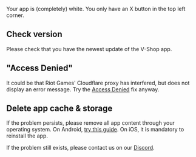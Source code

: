 Your app is (completely) white. You only have an X button in the top left corner.

## Check version
Please check that you have the newest update of the V-Shop app.

## "Access Denied"
It could be that Riot Games' Cloudflare proxy has interfered, but does not display an error message. 
Try the [Access Denied](https://vshop.one/Troubleshooting/Access_Denied/) fix anyway.

## Delete app cache & storage 
If the problem persists, please remove all app content through your operating system.
On Android, [try this guide](https://www.techadvisor.com/article/739613/how-to-clear-app-cache-on-android.html). On iOS, it is mandatory to reinstall the app.

If the problem still exists, please contact us on our [Discord](https://vshop.one/discord/).